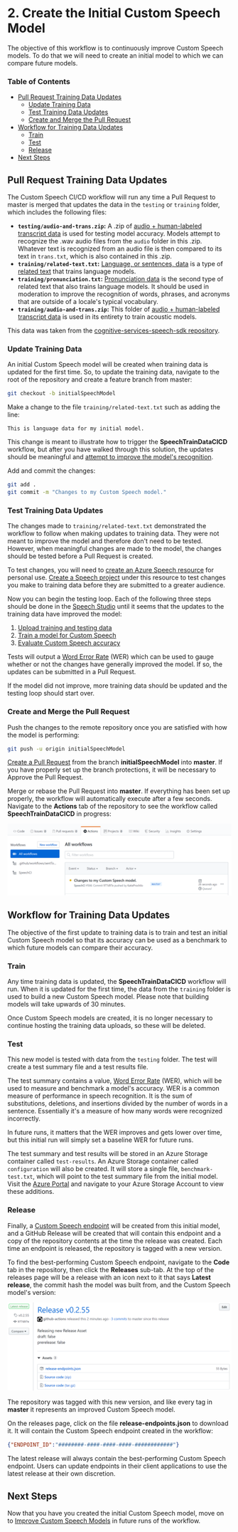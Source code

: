 # 2. Create the Initial Custom Speech Model

The objective of this workflow is to continuously improve Custom Speech models. To do that we will need to create an initial model to which we can compare future models.

### Table of Contents

* [Pull Request Training Data Updates](#Pull-Request-Training-Data-Updates)
    * [Update Training Data](#Update-Training-Data)
    * [Test Training Data Updates](#Test-Training-Data-Updates)
    * [Create and Merge the Pull Request](#Create-and-Merge-the-Pull-Request)
* [Workflow for Training Data Updates](#Workflow-for-Training-Data-Updates)
    * [Train](#Train)
    * [Test](#Test)
    * [Release](#Release)
* [Next Steps](#Next-Steps)

## Pull Request Training Data Updates

The Custom Speech CI/CD workflow will run any time a Pull Request to master is merged that updates the data in the `testing` or `training` folder, which includes the following files:

* **`testing/audio-and-trans.zip`:** A .zip of [audio + human-labeled transcript data](https://docs.microsoft.com/en-us/azure/cognitive-services/speech-service/how-to-custom-speech-test-and-train#audio--human-labeled-transcript-data-for-testingtraining) is used for testing model accuracy. Models attempt to recognize the .wav audio files from the `audio` folder in this .zip. Whatever text is recognized from an audio file is then compared to its text in `trans.txt`, which is also contained in this .zip.
* **`training/related-text.txt`:** [Language, or sentences, data](https://docs.microsoft.com/en-us/azure/cognitive-services/speech-service/how-to-custom-speech-test-and-train#related-text-data-for-training) is a type of [related text](https://docs.microsoft.com/en-us/azure/cognitive-services/speech-service/how-to-custom-speech-test-and-train#related-text-data-for-training) that trains language models.
* **`training/pronunciation.txt`:** [Pronunciation data](https://docs.microsoft.com/en-us/azure/cognitive-services/speech-service/how-to-custom-speech-test-and-train#guidelines-to-create-a-pronunciation-file) is the second type of related text that also trains language models. It should be used in moderation to improve the recognition of words, phrases, and acronyms that are outside of a locale's typical vocabulary.
* **`training/audio-and-trans.zip`:** This folder of [audio + human-labeled transcript data](https://docs.microsoft.com/en-us/azure/cognitive-services/speech-service/how-to-custom-speech-test-and-train#audio--human-labeled-transcript-data-for-testingtraining) is used in its entirety to train acoustic models.

This data was taken from the [cognitive-services-speech-sdk repository](https://github.com/Azure-Samples/cognitive-services-speech-sdk/tree/master/sampledata/customspeech/en-US).

### Update Training Data

An initial Custom Speech model will be created when training data is updated for the first time. So, to update the training data, navigate to the root of the repository and create a feature branch from master:

```bash
git checkout -b initialSpeechModel
```

Make a change to the file `training/related-text.txt` such as adding the line:

```
This is language data for my initial model.
```

This change is meant to illustrate how to trigger the **SpeechTrainDataCICD** workflow, but after you have walked through this solution, the updates should be meaningful and [attempt to improve the model's recognition](https://docs.microsoft.com/en-us/azure/cognitive-services/speech-service/how-to-custom-speech-test-and-train#guidelines-to-create-a-sentences-file).

Add and commit the changes:

```bash
git add .
git commit -m "Changes to my Custom Speech model."
```

### Test Training Data Updates

The changes made to `training/related-text.txt` demonstrated the workflow to follow when making updates to training data. They were not meant to improve the model and therefore don't need to be tested. However, when meaningful changes are made to the model, the changes should be tested before a Pull Request is created.

To test changes, you will need to [create an Azure Speech resource](https://docs.microsoft.com/en-us/azure/cognitive-services/speech-service/get-started#new-resource) for personal use. [Create a Speech project](https://docs.microsoft.com/en-us/azure/cognitive-services/speech-service/how-to-custom-speech#how-to-create-a-project) under this resource to test changes you make to training data before they are submitted to a greater audience.

Now you can begin the testing loop. Each of the following three steps should be done in the [Speech Studio](https://speech.microsoft.com/portal/) until it seems that the updates to the training data have improved the model:

1. [Upload training and testing data](https://docs.microsoft.com/en-us/azure/cognitive-services/speech-service/how-to-custom-speech-test-and-train#upload-data)
2. [Train a model for Custom Speech](https://docs.microsoft.com/en-us/azure/cognitive-services/speech-service/how-to-custom-speech-train-model)
3. [Evaluate Custom Speech accuracy](https://docs.microsoft.com/en-us/azure/cognitive-services/speech-service/how-to-custom-speech-evaluate-data#create-a-test)

Tests will output a [Word Error Rate](https://docs.microsoft.com/en-us/azure/cognitive-services/speech-service/how-to-custom-speech-evaluate-data#what-is-word-error-rate-wer) (WER) which can be used to gauge whether or not the changes have generally improved the model. If so, the updates can be submitted in a Pull Request.

If the model did not improve, more training data should be updated and the testing loop should start over.

### Create and Merge the Pull Request

Push the changes to the remote repository once you are satisfied with how the model is performing:

```bash
git push -u origin initialSpeechModel
```

[Create a Pull Request](https://help.github.com/en/github/collaborating-with-issues-and-pull-requests/creating-a-pull-request) from the branch **initialSpeechModel** into **master**. If you have properly set up the branch protections, it will be necessary to Approve the Pull Request.

Merge or rebase the Pull Request into **master**. If everything has been set up properly, the workflow will automatically execute after a few seconds. Navigate to the **Actions** tab of the repository to see the workflow called **SpeechTrainDataCICD** in progress:

![Actions tab showing that the workflow is running](../images/WorkflowRunning.png)

## Workflow for Training Data Updates

The objective of the first update to training data is to train and test an initial Custom Speech model so that its accuracy can be used as a benchmark to which future models can compare their accuracy.

### Train

Any time training data is updated, the **SpeechTrainDataCICD** workflow will run. When it is updated for the first time, the data from the `training` folder is used to build a new Custom Speech model. Please note that building models will take upwards of 30 minutes.

Once Custom Speech models are created, it is no longer necessary to continue hosting the training data uploads, so these will be deleted.

### Test

This new model is tested with data from the `testing` folder. The test will create a test summary file and a test results file.

The test summary contains a value, [Word Error Rate](https://docs.microsoft.com/en-us/azure/cognitive-services/speech-service/how-to-custom-speech-evaluate-data#what-is-word-error-rate-wer) (WER), which will be used to measure and benchmark a model's accuracy. WER is a common measure of performance in speech recognition. It is the sum of substitutions, deletions, and insertions divided by the number of words in a sentence. Essentially it's a measure of how many words were recognized incorrectly.

In future runs, it matters that the WER improves and gets lower over time, but this initial run will simply set a baseline WER for future runs.

The test summary and test results will be stored in an Azure Storage container called `test-results`. An Azure Storage container called `configuration` will also be created. It will store a single file, `benchmark-test.txt`, which will point to the test summary file from the initial model. Visit the [Azure Portal](https://ms.portal.azure.com/#home) and navigate to your Azure Storage Account to view these additions.

### Release

Finally, a [Custom Speech endpoint](https://docs.microsoft.com/en-us/azure/cognitive-services/speech-service/how-to-custom-speech-deploy-model) will be created from this initial model, and a GitHub Release will be created that will contain this endpoint and a copy of the repository contents at the time the release was created. Each time an endpoint is released, the repository is tagged with a new version.

To find the best-performing Custom Speech endpoint, navigate to the **Code** tab in the repository, then click the **Releases** sub-tab. At the top of the releases page will be a release with an icon next to it that says **Latest release**, the commit hash the model was built from, and the Custom Speech model's version:

![Latest Release](../images/LatestRelease.png)

The repository was tagged with this new version, and like every tag in **master** it represents an improved Custom Speech model.

On the releases page, click on the file **release-endpoints.json** to download it. It will contain the Custom Speech endpoint created in the workflow:

```json
{"ENDPOINT_ID":"########-####-####-####-############"}
```

The latest release will always contain the best-performing Custom Speech endpoint. Users can update endpoints in their client applications to use the latest release at their own discretion.

## Next Steps

Now that you have you created the initial Custom Speech model, move on to [Improve Custom Speech Models](./3-improve-custom-speech-models.md) in future runs of the workflow.
